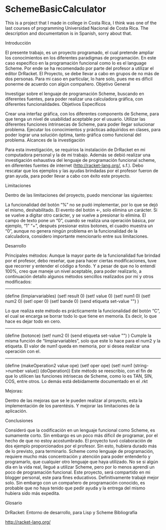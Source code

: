 # SchemeBasicCalculator

This is a project that I made in college in Costa Rica, I think was one of the last courses of programming
Universidad Nacional de Costa Rica.
The description and documentation is in Spanish, sorry about that.



Introducción

El presente trabajo, es un proyecto programado, el cual pretende ampliar los conocimientos en los diferentes paradigmas de programación. En este caso específico en la programación funcional como lo es el language Scheme. Por ende se ha recomendado por parte del profesor a utilizar el editor DrRacket.
El Proyecto, se debe llevar a cabo en grupos de no más de dos personas. Para mi caso en particular, lo hare solo, pues me es díficil ponerme de acuerdo con algún compañero.
Objetivo General

Investigar sobre el lenguaje de programación Scheme, buscando en diferentes fuentes, para poder realizar una calculadora gráfica, con diferentes funcionalidades.
Objetivos Específicos

Crear una interfaz gráfica, con los diferentes components de Scheme, para que tenga un nivel de usabilidad aceptable por el usuario.
Utilizar las diferentes funciones íntrinsecas de Scheme, para poder llegar solucionar problema.
Ejecutar los conocimientos y prácticas adquiridos en clases, para poder lograr una solución óptima, tanto gráfica como funcional del problema.
Alcances de la investigación

Para esta investigación, se requirios la instalación de DrRacket en mi computadora personal y la de mi trabajo. Además se debió realizar una investigación exhaustiva del lenguaje de programación funcional scheme, en diferentes fuentes de internet (http://racket-lang.org/, s.f.). Debo rescatar que los ejemplos y las ayudas brindadas por el profesor fueron de gran ayuda, para poder llevar a cabo con éxito este proyecto.


Limitaciones

Dentro de las limitaciones del proyecto, puedo mencionar las siguientes:

La funcionalidad del botón “%” no se pudó implementar, por lo que se dejó el mismo, deshabilitado.
El evento del botón <-, solo elimina un carácter. Si se vuelve a digitar otro carácter, y se vuelve a presionar lo elimina.
El campo de texto pone un “0”, cuando se realiza una operación básica, por ejemplo, “1” “+”, después presionar estos botones, el cuadro muestra un “0”, aunque no genera ningún problema en la funcionalidad de la calculadora, considero importante mencionarlo entre sus limitaciones.

Desarrollo

Principales métodos:
Aunque la mayor parte de la funcionalidad fue brindad por el profesor, debo reseñar, que para hacer ciertas modificaciones, tuve que recorrer y entender el código a fondo. Y a pesar de que no lo entendí 100%, creo que maneje un nivel aceptable, para poder realizarlo, a continuación detallo algunos métodos sencillos realizados por mí y otros modificados:
_______________________________________________________________

(define (limpiarvariables)
(set! result 0)
(set! value 0)
(set! num1 0)
(set! num2 0)
(set! oper 0)
(set! bande 0)
(send etiqueta set-value "")
)


Lo que realiza este método es prácticamente la funcionalidad del botón “C”, el cual se encarga se borrar todo lo que tiene en memoria. Es decir, lo que hace es dejar todo en cero.
_______________________________________________________________
(define (botonce)
(set! num2 0)
(send etiqueta set-value "")
)
Cumple la misma función de “limpiarvariables”, solo que este lo hace para el num2 y la etiqueta. El valor de num1 queda en memoria, por si desea realizar una operación con el.

_______________________________________________________________

(define (makeOperation2 value ope)
(set! oper ope)
(set! num1 (string->number value))
(doOperation))
Este método se reescribio, con el fin de que lo utilicen las funciones íntrisecas de Scheme, como lo es TAN, SIN, COS, entre otros.
Lo demás está debidamente documentado en el .rkt

Mejoras:

Dentro de las mejoras que se le pueden realizar al proyecto, esta la implementación de los parentésis. Y mejorar las limitaciones de la aplicación.


Conclusiones

Consideró que la codificación en un lenguaje funcional como Scheme, es sumamente corto. Sin embargo es un poco más díficil de programar, por el hecho de que no estoy acostumbrado.
El proyecto tuvó colaboración de dos ejemplo proporcionados por el profesor. Sin esto, hubiera durado más de lo previsto, para terminarlo.
Scheme como lenguaje de programación, requiere mucho más concentración y atención para poder entenderlo y programarlo, que cualquier otro lenguaje que haya utilizado.
No se si algún día en la vida real, llegué a utilizar Scheme, pero por lo menos aprendí un poco de programación funcional.
Este proyecto, será compartido en mi blogger personal, este para fines educativos.
Definitivamente trabajé mejor solo. Sin embargo con un compañero de programación conocido, es probable que no haya tenido que pedir ayuda y la entrega del mismo hubiera sido más expedita.

Glosario

DrRacket: Entorno de desarrollo, para Lisp y Scheme
Bibliografía

http://racket-lang.org/
